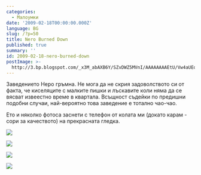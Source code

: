 ```yaml
---
categories:
  - Малоумки
date: '2009-02-18T00:00:00.000Z'
language: BG
slug: /?p=50
title: Nero Burned Down
published: true
summary: ''
id: 2009-02-18-nero-burned-down
postImage: >-
  http://3.bp.blogspot.com/_x3M_abAXB6Y/SZvDWZ5MVnI/AAAAAAAAEtU/Vw4aUEqGDPI/s320/IMG_0079.JPG
---
```


Заведението Неро гръмна. Не мога да не скрия задоволството си от факта, че киселяците с малките пишки и лъскавите коли няма да се вясват извеестно време в квартала. Всъщност съдейки по предишни подобни случаи, най-вероятно това заведение е тотално чао-чао.


Ето и няколко фотоса заснети с телефон от колата ми (докато карам - сори за качеството) на прекрасната гледка.

![](http://3.bp.blogspot.com/_x3M_abAXB6Y/SZvDWZ5MVnI/AAAAAAAAEtU/Vw4aUEqGDPI/s320/IMG_0079.JPG)

![](http://2.bp.blogspot.com/_x3M_abAXB6Y/SZvDgFwMLtI/AAAAAAAAEtc/rp3WluqU49U/s320/IMG_0080.JPG)

![](http://3.bp.blogspot.com/_x3M_abAXB6Y/SZvDlgrnAnI/AAAAAAAAEtk/3NTJUiKywvE/s320/IMG_0081.jpg)

![](http://1.bp.blogspot.com/_x3M_abAXB6Y/SZvDq0NgPRI/AAAAAAAAEts/0KMKSxCEki4/s320/IMG_0082.jpg)
